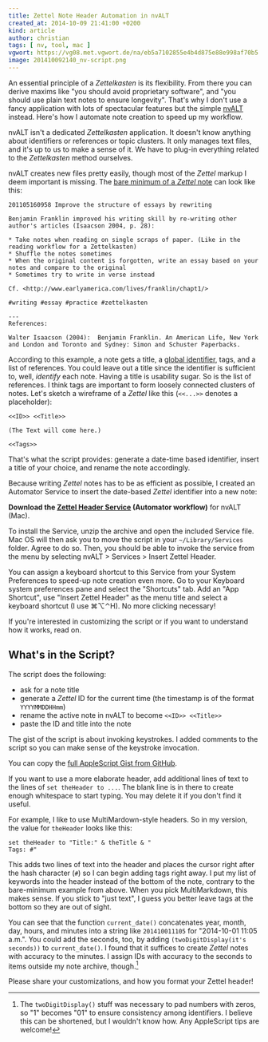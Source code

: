 ```yaml
---
title: Zettel Note Header Automation in nvALT
created_at: 2014-10-09 21:41:00 +0200
kind: article
author: christian
tags: [ nv, tool, mac ]
vgwort: https://vg08.met.vgwort.de/na/eb5a7102855e4b4d875e88e998af70b5
image: 201410092140_nv-script.png
---
```


An essential principle of a _Zettelkasten_ is its flexibility. From there you can derive maxims like "you should avoid proprietary software", and "you should use plain text notes to ensure longevity". That's why I don't use a fancy application with lots of spectacular features but the simple [nvALT][nvz] instead. Here's how I automate note creation to speed up my workflow.

nvALT isn't a dedicated _Zettelkasten_ application. It doesn't know anything about identifiers or references or topic clusters. It only manages text files, and it's up to us to make a sense of it. We have to plug-in everything related to the _Zettelkasten_ method ourselves.

nvALT creates new files pretty easily, though most of the _Zettel_ markup I deem important is missing. The [bare minimum of a _Zettel_ note][min] can look like this:

    201105160958 Improve the structure of essays by rewriting

    Benjamin Franklin improved his writing skill by re-writing other author's articles (Isaacson 2004, p. 28):

    * Take notes when reading on single scraps of paper. (Like in the reading workflow for a Zettelkasten)
    * Shuffle the notes sometimes
    * When the original content is forgotten, write an essay based on your notes and compare to the original
    * Sometimes try to write in verse instead

    Cf. <http://www.earlyamerica.com/lives/franklin/chapt1/>

    #writing #essay #practice #zettelkasten

    ---
    References:

    Walter Isaacson (2004):  Benjamin Franklin. An American Life, New York and London and Toronto and Sydney: Simon and Schuster Paperbacks.

According to this example, a note gets a title, a [global identifier][ident], tags, and a list of references. You could leave out a title since the identifier is sufficient to, well, _identify_ each note. Having a title is usability sugar. So is the list of references. I think tags are important to form loosely connected clusters of notes. Let's sketch a wireframe of a _Zettel_ like this (`<<...>>` denotes a placeholder):

    <<ID>> <<Title>>
    
    (The Text will come here.)
    
    <<Tags>>
    
That's what the script provides: generate a date-time based identifier, insert a title of your choice, and rename the note accordingly.

Because writing _Zettel_ notes has to be as efficient as possible, I created an Automator Service to insert the date-based _Zettel_ identifier into a new note:

**Download the [Zettel Header Service][download] (Automator workflow)** for nvALT (Mac).


To install the Service, unzip the archive and open the included Service file. Mac OS will then ask you to move the script in your `~/Library/Services` folder. Agree to do so. Then, you should be able to invoke the service from the menu by selecting nvALT > Services > Insert Zettel Header. 

You can assign a keyboard shortcut to this Service from your System Preferences to speed-up note creation even more. Go to your Keyboard system preferences pane and select the "Shortcuts" tab. Add an "App Shortcut", use "Insert Zettel Header" as the menu title and select a keyboard shortcut (I use ⌘⌥⌃H). No more clicking necessary!

If you're interested in customizing the script or if you want to understand how it works, read on.

[ident]: /posts/add-identity/

## What's in the Script?

The script does the following:

- ask for a note title
- generate a _Zettel_ ID for the current time (the timestamp is of the format `YYYYMMDDHHmm`)
- rename the active note in nvALT to become `<<ID>> <<Title>>`
- paste the ID and title into the note

The gist of the script is about invoking keystrokes. I added comments to the script so you can make sense of the keystroke invocation.

<script src="https://gist.github.com/DivineDominion/fe1d4d39baf45477a496.js"></script>

You can copy the [full AppleScript Gist from GitHub][gist].

If you want to use a more elaborate header, add additional lines of text to the lines of `set theHeader to ...`. The blank line is in there to create enough whitespace to start typing. You may delete it if you don't find it useful.

For example, I like to use MultiMardown-style headers. So in my version, the value for `theHeader` looks like this:

    set theHeader to "Title:" & theTitle & "
    Tags: #"

This adds two lines of text into the header and places the cursor right after the hash character (`#`) so I can begin adding tags right away. I put my list of keywords into the header instead of the bottom of the note, contrary to the bare-minimum example from above. When you pick MultiMarkdown, this makes sense. If you stick to "just text", I guess you better leave tags at the bottom so they are out of sight.

You can see that the function `current_date()` concatenates year, month, day, hours, and minutes into a string like `201410011105` for "2014-10-01 11:05 a.m.". You could add the seconds, too, by adding `(twoDigitDisplay(it's seconds))` to `current_date()`. I found that it suffices to create _Zettel_ notes with accuracy to the minutes. I assign IDs with accuracy to the seconds to items outside my note archive, though.[^two]

Please share your customizations, and how you format your Zettel header!

[^two]: The `twoDigitDisplay()` stuff was necessary to pad numbers with zeros, so "1" becomes "01" to ensure consistency among identifiers. I believe this can be shortened, but I wouldn't know how. Any AppleScript tips are welcome!

[min]: /posts/baseline-zettelkasten-software-reviews/#the-bare-minimum-of-a-zettel-note
[nvz]: /posts/nvalt-zettelkasten-implementation/
[gist]: https://gist.github.com/DivineDominion/fe1d4d39baf45477a496
[download]: /downloads/2014-09-29_Insert-Zettel-Header-Workflow.zip
